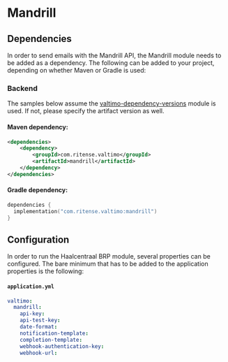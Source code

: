 # Mandrill

## Dependencies

In order to send emails with the Mandrill API, the Mandrill module needs to be added as a dependency. The
following can be added to your project, depending on whether Maven or Gradle is used:

### Backend
The samples below assume the [valtimo-dependency-versions](valtimo-dependency-versions.md) module is used.
If not, please specify the artifact version as well.

#### Maven dependency:
```xml
<dependencies>
    <dependency>
        <groupId>com.ritense.valtimo</groupId>
        <artifactId>mandrill</artifactId>
    </dependency>
</dependencies>
```

#### Gradle dependency:
```kotlin
dependencies {
  implementation("com.ritense.valtimo:mandrill")
}
```

## Configuration

In order to run the Haalcentraal BRP module, several properties can be configured. The bare minimum that has to be added to the
application properties is the following:

#### **`application.yml`**
```yaml
valtimo:
  mandrill:
    api-key:
    api-test-key:
    date-format:
    notification-template:
    completion-template:
    webhook-authentication-key:
    webhook-url:
```

